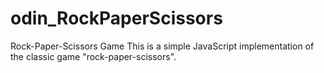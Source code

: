 # odin_RockPaperScissors
Rock-Paper-Scissors Game This is a simple JavaScript implementation of the classic game "rock-paper-scissors".

